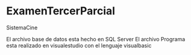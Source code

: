 # ExamenTercerParcial
SistemaCine

El archivo base de datos esta hecho en SQL Server
El archivo Programa esta realizado en visualestudio con el lenguaje visualbasic
